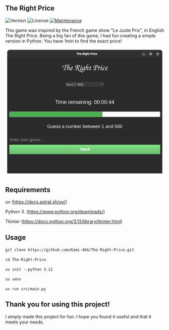 ## The Right Price

![Version](https://img.shields.io/badge/version-1.0.0-blue)
![License](https://img.shields.io/badge/license-GPL%20v3-800080?style=flat-square)
[![Maintenance](https://img.shields.io/badge/Maintained%3F-yes-green.svg)](https://GitHub.com/Naereen/StrapDown.js/graphs/commit-activity)

This game was inspired by the French game show "Le Juste Prix", in English The Right Price. Being a big fan of this game, I had fun creating a simple version in Python. You have 1min to find the exact price! 

![game image](image/game.png)

## Requirements

uv (https://docs.astral.sh/uv/)

Python 3. (https://www.python.org/downloads/)

Tkinter (https://docs.python.org/3.13/library/tkinter.html)


## Usage

``` git clone https://github.com/Kami-404/The-Right-Price.git ```

``` cd The-Right-Price ```

``` uv init --python 3.12 ```

``` uv venv ```

``` uv run src/main.py ```

## Thank you for using this project!

I simply made this project for fun. I hope you found it useful and that it meets your needs.
